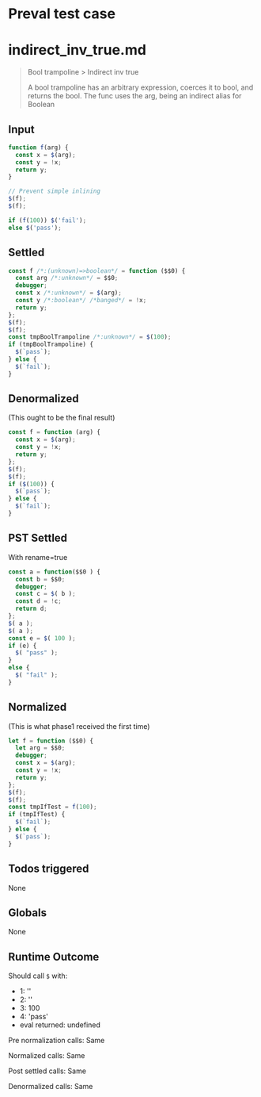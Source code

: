 # Preval test case

# indirect_inv_true.md

> Bool trampoline > Indirect inv true
>
> A bool trampoline has an arbitrary expression, coerces it to bool, and returns the bool.
> The func uses the arg, being an indirect alias for Boolean

## Input

`````js filename=intro
function f(arg) {
  const x = $(arg);
  const y = !x;
  return y;
}

// Prevent simple inlining
$(f);
$(f);

if (f(100)) $('fail');
else $('pass');
`````


## Settled


`````js filename=intro
const f /*:(unknown)=>boolean*/ = function ($$0) {
  const arg /*:unknown*/ = $$0;
  debugger;
  const x /*:unknown*/ = $(arg);
  const y /*:boolean*/ /*banged*/ = !x;
  return y;
};
$(f);
$(f);
const tmpBoolTrampoline /*:unknown*/ = $(100);
if (tmpBoolTrampoline) {
  $(`pass`);
} else {
  $(`fail`);
}
`````


## Denormalized
(This ought to be the final result)

`````js filename=intro
const f = function (arg) {
  const x = $(arg);
  const y = !x;
  return y;
};
$(f);
$(f);
if ($(100)) {
  $(`pass`);
} else {
  $(`fail`);
}
`````


## PST Settled
With rename=true

`````js filename=intro
const a = function($$0 ) {
  const b = $$0;
  debugger;
  const c = $( b );
  const d = !c;
  return d;
};
$( a );
$( a );
const e = $( 100 );
if (e) {
  $( "pass" );
}
else {
  $( "fail" );
}
`````


## Normalized
(This is what phase1 received the first time)

`````js filename=intro
let f = function ($$0) {
  let arg = $$0;
  debugger;
  const x = $(arg);
  const y = !x;
  return y;
};
$(f);
$(f);
const tmpIfTest = f(100);
if (tmpIfTest) {
  $(`fail`);
} else {
  $(`pass`);
}
`````


## Todos triggered


None


## Globals


None


## Runtime Outcome


Should call `$` with:
 - 1: '<function>'
 - 2: '<function>'
 - 3: 100
 - 4: 'pass'
 - eval returned: undefined

Pre normalization calls: Same

Normalized calls: Same

Post settled calls: Same

Denormalized calls: Same
